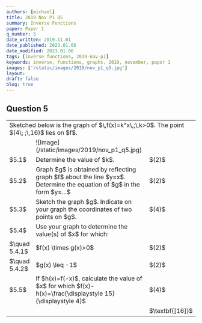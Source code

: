 ```yaml
---
authors: [michael]
title: 2019 Nov P1 Q5
summary: Inverse Functions
paper: Paper 1
q_number: 5
date_written: 2019.11.01
date_published: 2023.01.06
date_modified: 2023.01.06
tags: [inverse functions, 2019-nov-p1]
keywords: inverse, functions, graphs, 2019, november, paper 1
images: ['/static/images/2019/nov_p1_q5.jpg']
layout:
draft: false
blog: true
---
```


## Question 5

<table className="border-collapse">
  <tbody>
    <tr>
      <td colSpan='3'>Sketched below is the graph of $\,f(x)=k^x\,;\,k>0$. The point $(4\; ;\,16)$ lies on $f$.</td>
    </tr> 
    <tr>
      <td></td>
      <td>![Image](/static/images/2019/nov_p1_q5.jpg)</td>
      <td></td>
    </tr>
    <tr>
      <td>$5.1$</td>
      <td>Determine the value of $k$.</td>
      <td>$(2)$</td>
    </tr>
    <tr>
      <td>$5.2$</td>
      <td>Graph $g$ is obtained by reflecting graph $f$ about the line $y=x$. Determine the equation of $g$ in the form $y=...$</td>
      <td>$(2)$</td>
    </tr>
    <tr>
      <td>$5.3$</td>
      <td>Sketch the graph $g$. Indicate on your graph the coordinates of two points on $g$.</td>
      <td>$(4)$</td>
    </tr>
    <tr>
      <td>$5.4$</td>
      <td>Use your graph to determine the value(s) of $x$ for which:</td>
      <td></td>
    </tr>
    <tr>   
      <td>$\quad 5.4.1$</td>
      <td>$f(x) \times g(x)>0$</td>
      <td>$(2)$</td>
    </tr>
    <tr>
      <td>$\quad 5.4.2$</td>
      <td>$g(x) \leq -1$</td>
      <td>$(2)$</td>
    </tr>
    <tr>
      <td>$5.5$</td>
      <td>If $h(x)=f(-x)$, calculate the value of $x$ for which $f(x)-h(x)=\frac{\displaystyle 15}{\displaystyle 4}$</td>
      <td>$(4)$</td>
    </tr>
    <tr>
      <td></td>
      <td></td>
      <td>$\textbf{[16]}$</td>
    </tr>
  </tbody>
</table>
